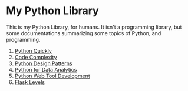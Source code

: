 # My Python Library

This is my Python Library, for humans. It isn't a programming library, but some documentations
summarizing some topics of Python, and programming.

1. [Python Quickly](./Python_Quickly.md)
2. [Code Complexity](./Code_Complexity.md)
3. [Python Design Patterns](./Python_Design_Patterns.md)
4. [Python for Data Analytics](./Python%20for%20Data%20Analytics.md)
5. [Python Web Tool Development](./Python_Web_Tool_Development.md)
6. [Flask Levels](./Flask_Levels.md)
